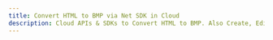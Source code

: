 ---title: Convert HTML to BMP via Net SDK in Clouddescription: Cloud APIs & SDKs to Convert HTML to BMP. Also Create, Edit & Render Microsoft Word & OpenOffice documents in the Cloud.---